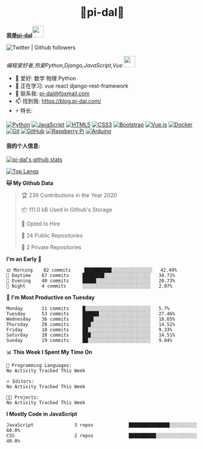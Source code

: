 <h1 align="center">🐍pi-dal🐳</h2>

<b>我是<a href='https://github.com/pi-dal/'>pi-dal</a></b><img src="https://cdn.jsdelivr.net/gh/TheDudeThatCode/TheDudeThatCode@master/Assets/Developer.gif" width="30px">

![Twitter | Github followers](https://img.shields.io/badge/dynamic/json?color=yellow&label=Twitter%20%7C%20Github%20followers&query=%24.data.totalSubs&url=https%3A%2F%2Fapi.spencerwoo.com%2Fsubstats%2F%3Fsource%3Dtwitter%26queryKey%3Dpidal20%26source%3Dgithub%26queryKey%3Dpi-dal)

_编程爱好者,热爱Python,Django,JavaScript,Vue_ <img src="https://media.giphy.com/media/WUlplcMpOCEmTGBtBW/giphy.gif" width="30"> 

- 🔭 爱好: 数学 物理 Python 
- 🌱 正在学习: vue react django-rest-framework
- 💬 联系我: pi-dal@foxmail.com
- 📫 找到我: https://blog.pi-dal.com/
- ⚡ 特长:

[![Python](https://img.shields.io/badge/-python-1423A7C?style=flat-square&logo=python&link=https://github.com/pi-dal/)](https://github.com/pi-dal/)
[![JavaScript](https://img.shields.io/badge/-JavaScript-black?style=flat-square&logo=javascript&link=https://github.com/pi-dal/)](https://github.com/pi-dal/)
[![HTML5](https://img.shields.io/badge/-HTML5-E34F26?style=flat-square&logo=html5&logoColor=white&link=https://github.com/pi-dal/)](https://github.com/pi-dal/)
[![CSS3](https://img.shields.io/badge/-CSS3-1572B6?style=flat-square&logo=css3&link=https://github.com/pi-dal/)](https://github.com/pi-dal/)
[![Bootstrap](https://img.shields.io/badge/-Bootstrap-563D7C?style=flat-square&logo=bootstrap&link=https://github.com/pi-dal/)](https://github.com/pi-dal/)
[![Vue.js](https://img.shields.io/badge/-Vuejs-black?style=flat-square&logo=vue.js&link=https://github.com/pi-dal/)](https://github.com/pi-dal/)
[![Docker](https://img.shields.io/badge/-Docker-black?style=flat-square&logo=docker&link=https://githu'9b.com/pi-dal/)](https://github.com/pi-dal/)
[![Git](https://img.shields.io/badge/-Git-black?style=flat-square&logo=git&link=https://github.com/pi-dal/)](https://github.com/pi-dal/)
[![GitHub](https://img.shields.io/badge/-GitHub-181717?style=flat-square&logo=github&link=https://github.com/pi-dal/)](https://github.com/pi-dal/)
[![Raspberry Pi](https://img.shields.io/badge/-Raspberry%20Pi-C51A4A?style=flat-square&logo=Raspberry-Pi&link=https://github.com/pi-dal/)](https://github.com/pi-dal/)
[![Arduino](https://img.shields.io/badge/-Arduino-black?style=flat-square&logo=Arduino&link=https://github.com/pi-dal/)](https://github.com/pi-dal/)

#### 我的个人信息:

[![pi-dal's github stats](https://github-readme-stats.vercel.app/api?username=pi-dal&show_icons=true&theme=tokyonight&count_private=true)](https://github.com/pi-dal)

[![Top Langs](https://github-readme-stats.vercel.app/api/top-langs/?username=pi-dal&layout=compact)](https://github.com/pi-dal)

<!--START_SECTION:waka-->
**🐱 My Github Data** 

> 🏆 239 Contributions in the Year 2020
 > 
> 📦 111.0 kB Used in Github's Storage 
 > 
> 💼 Opted to Hire
 > 
> 📜 24 Public Repositories
 > 
> 🔑 2 Private Repositories 

**I'm an Early 🐤** 

```text
🌞 Morning    82 commits     ██████████░░░░░░░░░░░░░░░   42.49% 
🌆 Daytime    67 commits     ████████░░░░░░░░░░░░░░░░░   34.72% 
🌃 Evening    40 commits     █████░░░░░░░░░░░░░░░░░░░░   20.73% 
🌙 Night      4 commits      ░░░░░░░░░░░░░░░░░░░░░░░░░   2.07%

```
📅 **I'm Most Productive on Tuesday** 

```text
Monday       11 commits     █░░░░░░░░░░░░░░░░░░░░░░░░   5.7% 
Tuesday      53 commits     ██████░░░░░░░░░░░░░░░░░░░   27.46% 
Wednesday    36 commits     ████░░░░░░░░░░░░░░░░░░░░░   18.65% 
Thursday     28 commits     ███░░░░░░░░░░░░░░░░░░░░░░   14.51% 
Friday       18 commits     ██░░░░░░░░░░░░░░░░░░░░░░░   9.33% 
Saturday     28 commits     ███░░░░░░░░░░░░░░░░░░░░░░   14.51% 
Sunday       19 commits     ██░░░░░░░░░░░░░░░░░░░░░░░   9.84%

```


📊 **This Week I Spent My Time On** 

```text
💬 Programming Languages: 
No Activity Tracked This Week

🔥 Editors: 
No Activity Tracked This Week

🐱‍💻 Projects: 
No Activity Tracked This Week

```

**I Mostly Code in JavaScript** 

```text
JavaScript               3 repos             ███████████████░░░░░░░░░░   60.0% 
CSS                      2 repos             ██████████░░░░░░░░░░░░░░░   40.0%

```



<!--END_SECTION:waka-->
